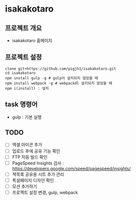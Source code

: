 # isakakotaro
## 프로젝트 개요
- isakakotaro 홈페이지

## 프로젝트 설정
```
clone git+https://github.com/pigjh1/isakakotaro.git
cd isakakotaro
npm install gulp -g # gulp이 설치되지 않았을 때
npm install webpack -g # webpackdl 설치되지 않았을 때
npm i(install) : 설치
```

## task 명령어
- gulp : 기본 실행

## TODO
- [ ] 엑셀 아이콘 추가
- [ ] 업로드 후에 공유 기능 확인
- [ ] FTP 자동 빌드 확인
- [ ] PageSpeed Insights 검사 : https://developers.google.com/speed/pagespeed/insights/
- [ ] 책목록 공유용 시트 추가 관리
- [ ] 특설페이지 디자인 확인
- [ ] 모션 추가하기
- [ ] 프로젝트 설정 변경, gulp, webpack

